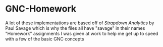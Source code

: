 # GNC-Homework 
A lot of these implementations are based off of *Strapdown Analytics* by Paul Savage which is why the files  all have "savage" in their names
"Homework" assignments I was given at work to help me get up to speed with a few of the basic GNC concepts
